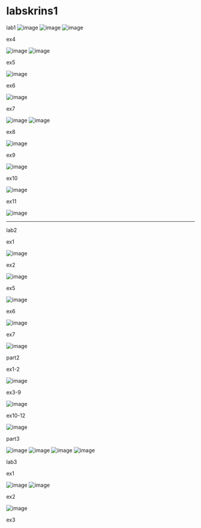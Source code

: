 # labskrins1
lab1
![image](https://user-images.githubusercontent.com/65495621/162809321-f2193a1f-c5d5-4a14-b26f-56db1a0e5f63.png)
![image](https://user-images.githubusercontent.com/65495621/162809346-e7ffbb34-925b-445b-80c2-450ecb548993.png)
![image](https://user-images.githubusercontent.com/65495621/162809383-bf24a462-1ef1-49ca-a5cd-7e7095ae9e6c.png)

ex4


![image](https://user-images.githubusercontent.com/65495621/162809464-904a053e-c4b6-438d-82ce-28b9852db1ab.png)
![image](https://user-images.githubusercontent.com/65495621/162809501-4dfa336b-8aeb-4010-96ee-06d5682e0522.png)

ex5


![image](https://user-images.githubusercontent.com/65495621/162809563-bb49a39a-f944-4343-a4ef-e27b71406ff7.png)

ex6


![image](https://user-images.githubusercontent.com/65495621/162809574-f59f870c-6586-4eb5-9985-d5fca1bb44c3.png)

ex7


![image](https://user-images.githubusercontent.com/65495621/162809670-8cefa74f-591f-4bd5-845b-2b97276c9bbc.png)
![image](https://user-images.githubusercontent.com/65495621/162809702-35c16ffe-c09e-43a1-b5f4-6e85528ae8d7.png)

ex8


![image](https://user-images.githubusercontent.com/65495621/162809735-2ab6b9d2-6d98-48ac-9644-2f92dff431d0.png)

ex9


![image](https://user-images.githubusercontent.com/65495621/162809762-c81b0a3a-6c9a-4447-b496-d38385b58ba1.png)

ex10


![image](https://user-images.githubusercontent.com/65495621/162809815-c33585fd-caad-4206-ab79-6e59111f74bf.png)

ex11


![image](https://user-images.githubusercontent.com/65495621/162809846-af9c931b-d5c8-4fb5-9de2-1d53a8e902da.png)
____________


lab2


ex1


![image](https://user-images.githubusercontent.com/65495621/162809906-372d09ff-729d-4994-9678-8085f66cd9b3.png)

ex2


![image](https://user-images.githubusercontent.com/65495621/162810964-65f533ec-c40f-4894-9ca2-c815271a895d.png)

ex5


![image](https://user-images.githubusercontent.com/65495621/162812225-70c87505-52d0-4552-95d7-5eb7ade57da7.png)

ex6


![image](https://user-images.githubusercontent.com/65495621/162813429-be1a1a0f-e4aa-4bd1-8985-188e96d90a6b.png)

ex7


![image](https://user-images.githubusercontent.com/65495621/162813851-b55ead7b-5a19-4bab-aaf5-4871181037fc.png)



part2


ex1-2


![image](https://user-images.githubusercontent.com/65495621/162816798-d1e1e387-fd5b-48ff-aad0-4fb58e3a027a.png)

ex3-9

![image](https://user-images.githubusercontent.com/65495621/162818245-5c6fc8e5-3e29-4ee3-bccb-11c7844791e9.png)

ex10-12


![image](https://user-images.githubusercontent.com/65495621/162818552-308aa8be-873a-404a-8269-0889bad8e982.png)

part3


![image](https://user-images.githubusercontent.com/65495621/162819068-ac906efa-6e78-4b57-b9c3-b2958c41297b.png)
![image](https://user-images.githubusercontent.com/65495621/162819552-34af5afb-c0dd-491f-bef1-b2ffad88d7b0.png)
![image](https://user-images.githubusercontent.com/65495621/162822089-c816dcc7-a637-4039-b169-1a052ec883a4.png)
![image](https://user-images.githubusercontent.com/65495621/162823214-fbea2ad6-1c5a-478c-873e-873fe93f4249.png)


lab3


ex1


![image](https://user-images.githubusercontent.com/65495621/162971243-ecef368b-039f-4c40-8dab-81252480debe.png)
![image](https://user-images.githubusercontent.com/65495621/162974523-942fce48-3f03-488b-8427-03d3318b8757.png)

ex2


![image](https://user-images.githubusercontent.com/65495621/162980852-0e5006cd-acd4-4d94-9b55-e06113d1d486.png)

ex3






